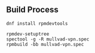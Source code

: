 ## Build Process

```
dnf install rpmdevtools

rpmdev-setuptree
spectool -g -R mullvad-vpn.spec
rpmbuild -bb mullvad-vpn.spec
```
